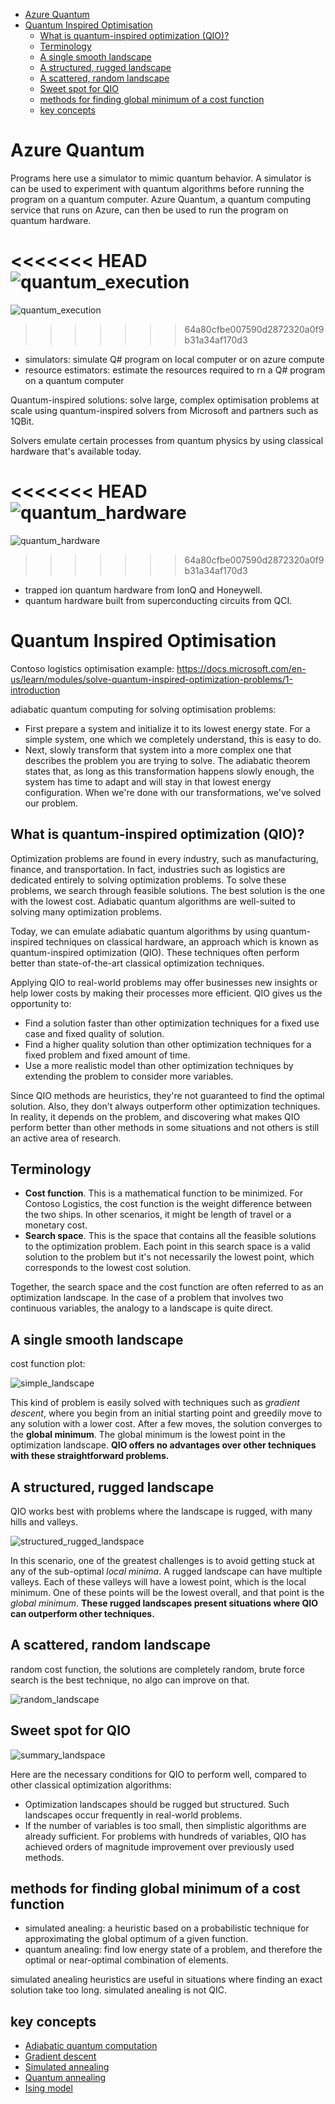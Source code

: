 <!-- TOC -->

- [Azure Quantum](#azure-quantum)
- [Quantum Inspired Optimisation](#quantum-inspired-optimisation)
    - [What is quantum-inspired optimization (QIO)?](#what-is-quantum-inspired-optimization-qio)
    - [Terminology](#terminology)
    - [A single smooth landscape](#a-single-smooth-landscape)
    - [A structured, rugged landscape](#a-structured-rugged-landscape)
    - [A scattered, random landscape](#a-scattered-random-landscape)
    - [Sweet spot for QIO](#sweet-spot-for-qio)
    - [methods for finding global minimum of a cost function](#methods-for-finding-global-minimum-of-a-cost-function)
    - [key concepts](#key-concepts)

<!-- /TOC -->


# Azure Quantum

Programs  here use a simulator to mimic quantum behavior. A simulator is can be used to experiment with quantum algorithms before running the program on a quantum computer. Azure Quantum, a quantum computing service that runs on Azure, can then be used to run the program on quantum hardware. 


<<<<<<< HEAD
![quantum_execution](images/6-quantum-execution-info.png)
=======
![quantum_execution](images\6-quantum-execution-info.png)
>>>>>>> 64a80cfbe007590d2872320a0f9b31a34af170d3

* simulators: simulate Q# program on local computer or on azure compute
* resource estimators: estimate the resources required to rn a Q# program on a quantum computer


Quantum-inspired solutions: solve large, complex optimisation problems at scale using quantum-inspired solvers from Microsoft and partners such as 1QBit.

Solvers emulate certain processes from quantum physics by using classical hardware that's available today.

<<<<<<< HEAD
![quantum_hardware](images/6-azure-quantum.png)
=======
![quantum_hardware](images\6-azure-quantum.png)
>>>>>>> 64a80cfbe007590d2872320a0f9b31a34af170d3

* trapped ion quantum hardware from IonQ and Honeywell. 
* quantum hardware built from superconducting circuits from QCI.


# Quantum Inspired Optimisation 

Contoso logistics optimisation example: <https://docs.microsoft.com/en-us/learn/modules/solve-quantum-inspired-optimization-problems/1-introduction>


adiabatic quantum computing for solving optimisation problems: 

* First prepare a system and initialize it to its lowest energy state. For a simple system, one which we completely understand, this is easy to do.
* Next, slowly transform that system into a more complex one that describes the problem you are trying to solve. The adiabatic theorem states that, as long as this transformation happens slowly enough, the system has time to adapt and will stay in that lowest energy configuration. When we're done with our transformations, we've solved our problem.

## What is quantum-inspired optimization (QIO)?

Optimization problems are found in every industry, such as manufacturing, finance, and transportation. In fact, industries such as logistics are dedicated entirely to solving optimization problems. To solve these problems, we search through feasible solutions. The best solution is the one with the lowest cost. Adiabatic quantum algorithms are well-suited to solving many optimization problems.

Today, we can emulate adiabatic quantum algorithms by using quantum-inspired techniques on classical hardware, an approach which is known as quantum-inspired optimization (QIO). These techniques often perform better than state-of-the-art classical optimization techniques.

Applying QIO to real-world problems may offer businesses new insights or help lower costs by making their processes more efficient. QIO gives us the opportunity to:

* Find a solution faster than other optimization techniques for a fixed use case and fixed quality of solution.
* Find a higher quality solution than other optimization techniques for a fixed problem and fixed amount of time.
* Use a more realistic model than other optimization techniques by extending the problem to consider more variables.

Since QIO methods are heuristics, they're not guaranteed to find the optimal solution. Also, they don't always outperform other optimization techniques. In reality, it depends on the problem, and discovering what makes QIO perform better than other methods in some situations and not others is still an active area of research.

## Terminology 

* **Cost function**. This is a mathematical function to be minimized. For Contoso Logistics, the cost function is the weight difference between the two ships. In other scenarios, it might be length of travel or a monetary cost.
* **Search space**. This is the space that contains all the feasible solutions to the optimization problem. Each point in this search space is a valid solution to the problem but it's not necessarily the lowest point, which corresponds to the lowest cost solution.


Together, the search space and the cost function are often referred to as an optimization landscape. In the case of a problem that involves two continuous variables, the analogy to a landscape is quite direct.

## A single smooth landscape 

cost function plot: 

![simple_landscape](images/plot-simple.png)

This kind of problem is easily solved with techniques such as _gradient descent_, where you begin from an initial starting point and greedily move to any solution with a lower cost. After a few moves, the solution converges to the **global minimum**. The global minimum is the lowest point in the optimization landscape. **QIO offers no advantages over other techniques with these straightforward problems.**

## A structured, rugged landscape

QIO works best with problems where the landscape is rugged, with many hills and valleys.

![structured_rugged_landspace](images/plot-rugged.png)

In this scenario, one of the greatest challenges is to avoid getting stuck at any of the sub-optimal _local minima_. A rugged landscape can have multiple valleys. Each of these valleys will have a lowest point, which is the local minimum. One of these points will be the lowest overall, and that point is the _global minimum_. **These rugged landscapes present situations where QIO can outperform other techniques.**

## A scattered, random landscape

random cost function, the solutions are completely random, brute force search is the best technique, no algo can improve on that. 

![random_landscape](images/plot-random.png)

## Sweet spot for QIO

![summary_landspace](images/plot-summary.png)

Here are the necessary conditions for QIO to perform well, compared to other classical optimization algorithms:

* Optimization landscapes should be rugged but structured. Such landscapes occur frequently in real-world problems.
* If the number of variables is too small, then simplistic algorithms are already sufficient. For problems with hundreds of variables, QIO has achieved orders of magnitude improvement over previously used methods.


## methods for finding global minimum of a cost function 

* simulated anealing: a heuristic based on a probabilistic technique for approximating the global optimum of a given function.
* quantum anealing: find low energy state of a problem, and therefore the optimal or near-optimal combination of elements. 

simulated anealing heuristics are useful in situations where finding an exact solution take too long. simulated anealing is not QIC. 

## key concepts

* [Adiabatic quantum computation](https://wikipedia.org/wiki/Adiabatic_quantum_computation) 
* [Gradient descent](https://wikipedia.org/wiki/Gradient_descent) 
* [Simulated annealing](https://wikipedia.org/wiki/Simulated_annealing) 
* [Quantum annealing](https://wikipedia.org/wiki/Quantum_annealing) 
* [Ising model](https://wikipedia.org/wiki/Ising_model) 